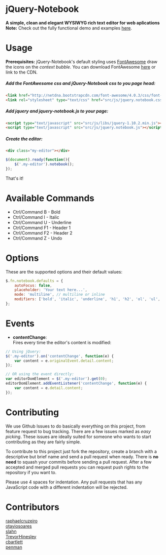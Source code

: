 # jQuery-Notebook
**A simple, clean and elegant WYSIWYG rich text editor for web aplications**   
**Note:** Check out the fully functional demo and examples [here](http://raphaelcruzeiro.github.io/jquery-notebook/).
# Usage
**Prerequisites:** jQuery-Notebook's default styling uses [FontAwesome](http://fontawesome.io/) draw the icons on the _context bubble_. You can download FontAwesome [here](http://fontawesome.io/assets/font-awesome-4.0.3.zip) or link to the CDN.

##### Add the FontAwesome css and jQuery-Notebook css to you page _head_:

```html
<link href="http://netdna.bootstrapcdn.com/font-awesome/4.0.3/css/font-awesome.css" rel="stylesheet">
<link rel="stylesheet" type="text/css" href="src/js/jquery.notebook.css">
```

##### Add jquery and jquery-notebook.js to your page:

```html
<script type="text/javascript" src="src/js/libs/jquery-1.10.2.min.js"></script>
<script type="text/javascript" src="src/js/jquery.notebook.js"></script>
```

##### Create the editor:

```html
<div class="my-editor"></div>
```

```js
$(document).ready(function(){
    $('.my-editor').notebook();
});
```

That's it!  

# Available Commands

- Ctrl/Command B - Bold
- Ctrl/Command I - Italic
- Ctrl/Command U - Underline
- Ctrl/Command F1 - Header 1
- Ctrl/Command F2 - Header 2
- Ctrl/Command Z - Undo

# Options

These are the supported options and their default values:

```js
$.fn.notebook.defaults = {
    autoFocus: false,
    placeholder: 'Your text here...',
    mode: 'multiline', // multiline or inline
    modifiers: ['bold', 'italic', 'underline', 'h1', 'h2', 'ol', 'ul', 'anchor']
};
```

# Events

- __contentChange__:  
Fires every time the editor's content is modified:  

```js
// Using jQuery:
$('.my-editor').on('contentChange', function(e) {
    var content = e.originalEvent.detail.content;
});

// OR using the event directly:
var editorDomElement = $('.my-editor').get(0);
editorDomElement.addEventListener('contentChange', function(e) {
    var content = e.detail.content;
});
```

# Contributing

We use Github Issues to do basically everything on this project, from feature
request to bug tracking. There are a few issues marked as _easy picking_.
These issues are ideally suited for someone who wants to start contributing as
they are fairly simple.  

To contribute to this project just fork the repository,
create a branch with a descriptive but brief name and send a pull
request when ready. There is __no need__ to squash your commits
before sending a pull request. After a few accepted and merged pull requests you can
request push rights to the repository if you want to.

Please use 4 spaces for indentation. Any pull requests that has any JavaScript
code with a different indentation will be rejected.



# Contributors
[raphaelcruzeiro](https://github.com/raphaelcruzeiro/)  
[otaviosoares](https://github.com/otaviosoares/)  
[slahn](https://github.com/slahn)  
[TrevorHinesley](https://github.com/TrevorHinesley)  
[cbartlett](https://github.com/cbartlett)  
[penman](https://github.com/penman)  
